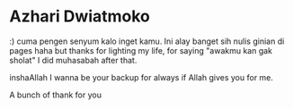 # Azhari Dwiatmoko

:) cuma pengen senyum kalo inget kamu. Ini alay banget sih nulis ginian di pages haha
but thanks for lighting my life, for saying "awakmu kan gak sholat" I did muhasabah after that.

inshaAllah I wanna be your backup for always if Allah gives you for me.

A bunch of thank for you
